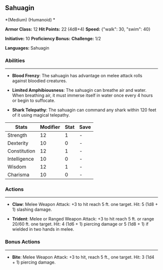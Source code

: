 ## Sahuagin
*(Medium) (Humanoid) *

**Armor Class:** 12
**Hit Points:** 22 (4d8+4)
**Speed:** {"walk": 30, "swim": 40}

**Initiative:** 10
**Proficiency Bonus:**
**Challenge:** 1/2

**Languages:** Sahuagin

### Abilities
 --- 
- **Blood Frenzy**: The sahuagin has advantage on melee attack rolls against bloodied creatures.

- **Limited Amphibiousness**: The sahuagin can breathe air and water. When breathing air, it must immerse itself in water once every 4 hours or begin to suffocate.

- **Shark Telepathy**: The sahuagin can command any shark within 120 feet of it using magical telepathy.



| Stats | Modifier | Stat | Save
| ---- | ---- | ---- | ---- |
| Strength | 12 | 1 | - |
| Dexterity | 10 | 0 | - |
| Constitution | 12 | 1 | - |
| Intelligence | 10 | 0 | - |
| Wisdom | 12 | 1 | - |
| Charisma | 10 | 0 | - |

### Actions
 --- 
- **Claw**: Melee Weapon Attack: +3 to hit  reach 5 ft.  one target. Hit: 5 (1d8 + 1) slashing damage.

- **Trident**: Melee or Ranged Weapon Attack: +3 to hit  reach 5 ft. or range 20/60 ft.  one target. Hit: 4 (1d6 + 1) piercing damage  or 5 (1d8 + 1) if wielded in two hands in melee.

### Bonus Actions
 --- 
- **Bite**: Melee Weapon Attack: +3 to hit, reach 5 ft., one target. Hit: 3 (1d4 + 1) piercing damage.

